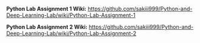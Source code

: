 **Python Lab Assignment 1 Wiki:** https://github.com/sakiii999/Python-and-Deep-Learning-Lab/wiki/Python-Lab-Assignment-1

**Python Lab Assignment 2 Wiki:** https://github.com/sakiii999/Python-and-Deep-Learning-Lab/wiki/Python-Lab-Assignment-2
